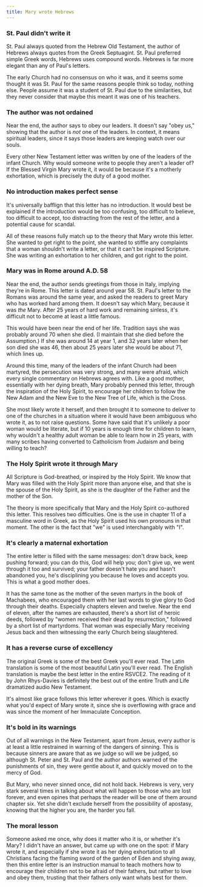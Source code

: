 ```yaml
---
title: Mary wrote Hebrews
---
```


### St. Paul didn't write it

St. Paul always quoted from the Hebrew Old Testament, the author of Hebrews always quotes from the Greek Septuagint. St. Paul preferred simple Greek words, Hebrews uses compound words. Hebrews is far more elegant than any of Paul's letters.

The early Church had no consensus on who it was, and it seems some thought it was St. Paul for the same reasons people think so today, nothing else. People assume it was a student of St. Paul due to the similarities, but they never consider that maybe this meant it was one of his teachers.

### The author was not ordained

Near the end, the author says to obey our leaders. It doesn't say "obey us," showing that the author is *not* one of the leaders. In context, it means spiritual leaders, since it says those leaders are keeping watch over our souls.

Every other New Testament letter was written by one of the leaders of the infant Church. Why would someone write to people they aren't a leader of? If the Blessed Virgin Mary wrote it, it would be because it's a motherly exhortation, which is precisely the duty of a good mother.

### No introduction makes perfect sense

It's universally bafflign that this letter has no introduction. It would best be explained if the introduction would be too confusing, too difficult to believe, too difficult to accept, too distracting from the rest of the letter, and a potential cause for scandal.

All of these reasons fully match up to the theory that Mary wrote this letter. She wanted to get right to the point, she wanted to stiffle any complaints that a woman shouldn't write a letter, or that it can't be inspired Scripture. She was writing an exhortation to her children, and got right to the point.

### Mary was in Rome around A.D. 58

Near the end, the author sends greetings from those in Italy, implying they're in Rome. This letter is dated around year 58. St. Paul's letter to the Romans was around the same year, and asked the readers to greet Mary who has worked hard among them. It doesn't say which Mary, because it was *the* Mary. After 25 years of hard work and remaining sinless, it's difficult not to become at least a little famous.

This would have been near the end of her life. Tradition says she was probably around 70 when she died. (I maintain that she died before the Assumption.) If she was around 14 at year 1, and 32 years later when her son died she was 46, then about 25 years later she would be about 71, which lines up.

Around this time, many of the leaders of the infant Church had been martyred, the persecution was very strong, and many were afraid, which every single commentary on Hebrews agrees with. Like a good mother, essentially with her dying breath, Mary probably penned this letter, through the inspiration of the Holy Spirit, to encourage her children to follow the New Adam and the New Eve to the New Tree of Life, which is the Cross.

She most likely wrote it herself, and then brought it to someone to deliver to one of the churches in a situation where it would have been ambiguous who wrote it, as to not raise questions. Some have said that it's unlikely a poor woman would be literate, but if 10 years is enough time for children to learn, why wouldn't a healthy adult woman be able to learn how in 25 years, with many scribes having converted to Catholicism from Judaism and being willing to teach?

### The Holy Spirit wrote it through Mary

All Scripture is God-breathed, or inspired by the Holy Spirit. We know that Mary was filled with the Holy Spirit more than anyone else, and that she is the spouse of the Holy Spirit, as she is the daughter of the Father and the mother of the Son.

The theory is more specifically that Mary and the Holy Spirit co-authored this letter. This resolves two difficulties. One is the use in chapter 11 of a masculine word in Greek, as the Holy Spirit used his own pronouns in that moment. The other is the fact that "we" is used interchangably with "I".

### It's clearly a maternal exhortation

The entire letter is filled with the same messages: don't draw back, keep pushing forward; you can do this, God will help you; don't give up, we went through it too and survived; your father doesn't hate you and hasn't abandoned you, he's disciplining you because he loves and accepts you. This is what a good mother does.

It has the same tone as the mother of the seven martyrs in the book of Machabees, who encouraged them with her last words to give glory to God through their deaths. Especially chapters eleven and twelve. Near the end of eleven, after the names are exhausted, there's a short list of heroic deeds, followed by "women received their dead by resurrection," followed by a short list of martyrdoms. That woman was especially Mary receiving Jesus back and then witnessing the early Church being slaughtered.

### It has a reverse curse of excellency

The original Greek is some of the best Greek you'll ever read. The Latin translation is some of the most beautiful Latin you'll ever read. The English translation is maybe the best letter in the entire RSVCE2. The reading of it by John Rhys-Davies is definitely the best out of the entire Truth and Life dramatized audio New Testament.

It's almost like grace follows this letter wherever it goes. Which is exactly what you'd expect of Mary wrote it, since she is overflowing with grace and was since the moment of her Immaculate Conception.

### It's bold in its warnings

Out of all warnings in the New Testament, apart from Jesus, every author is at least a little restrained in warning of the dangers of sinning. This is because sinners are aware that as we judge so will we be judged, so although St. Peter and St. Paul and the author authors warned of the punishments of sin, they were gentle about it, and quickly moved on to the mercy of God.

But Mary, who never sinned once, did not hold back. Hebrews is very, very stark several times in talking about what will happen to those who are lost forever, and even opines that perhaps the reader will be one of them around chapter six. Yet she didn't exclude herself from the possibility of apostasy, knowing that the higher you are, the harder you fall.

### The moral lesson

Someone asked me once, why does it matter who it is, or whether it's Mary? I didn't have an answer, but came up with one on the spot: if Mary wrote it, and especially if she wrote it as her dying exhortation to all Christians facing the flaming sword of the garden of Eden and shying away, then this entire letter is an instruction manual to teach mothers how to encourage their children not to be afraid of their fathers, but rather to love and obey them, trusting that their fathers only want whats best for them.